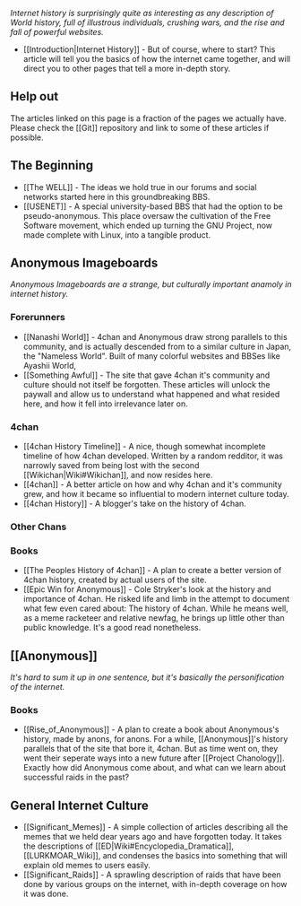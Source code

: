 *Internet history is surprisingly quite as interesting as any description of World history, full of illustrous individuals, crushing wars, and the rise and fall of powerful websites.*

* [[Introduction|Internet History]] - But of course, where to start? This article will tell you the basics of how the internet came together, and will direct you to other pages that tell a more in-depth story.

## Help out

The articles linked on this page is a fraction of the pages we actually have. Please check the [[Git]] repository and link to some of these articles if possible.

## The Beginning

* [[The WELL]] - The ideas we hold true in our forums and social networks started here in this groundbreaking BBS.
* [[USENET]] - A special university-based BBS that had the option to be pseudo-anonymous. This place oversaw the cultivation of the Free Software movement, which ended up turning the GNU Project, now made complete with Linux, into a tangible product.

## Anonymous Imageboards

*Anonymous Imageboards are a strange, but culturally important anamoly in internet history.*

### Forerunners

* [[Nanashi World]] - 4chan and Anonymous draw strong parallels to this community, and is actually descended from to a similar culture in Japan, the "Nameless World". Built of many colorful websites and BBSes like Ayashii World,
* [[Something Awful]] - The site that gave 4chan it's community and culture should not itself be forgotten. These articles will unlock the paywall and allow us to understand what happened and what resided here, and how it fell into irrelevance later on. 

### 4chan

* [[4chan History Timeline]] - A nice, though somewhat incomplete timeline of how 4chan developed. Written by a random redditor, it was narrowly saved from being lost with the second [[Wikichan|Wiki#Wikichan]], and now resides here.
* [[4chan]] - A better article on how and why 4chan and it's community grew, and how it became so influential to modern internet culture today.
* [[4chan History]] - A blogger's take on the history of 4chan.

### Other Chans

### Books

* [[The Peoples History of 4chan]] - A plan to create a better version of 4chan history, created by actual users of the site.
* [[Epic Win for Anonymous]] - Cole Stryker's look at the history and importance of 4chan. He risked life and limb in the attempt to document what few even cared about: The history of 4chan. While he means well, as a meme racketeer and relative newfag, he brings up little other than public knowledge. It's a good read nonetheless.

## [[Anonymous]]

*It's hard to sum it up in one sentence, but it's basically the personification of the internet.*

### Books

* [[Rise_of_Anonymous]] - A plan to create a book about Anonymous's history, made by anons, for anons. For a while, [[Anonymous]]'s history parallels that of the site that bore it, 4chan. But as time went on, they went their seperate ways into a new future after [[Project Chanology]]. Exactly how did Anonymous come about, and what can we learn about successful raids in the past? 

## General Internet Culture

* [[Significant_Memes]] - A simple collection of articles describing all the memes that we held dear years ago and have forgotten today. It takes the descriptions of [[ED|Wiki#Encyclopedia_Dramatica]], [[LURKMOAR_Wiki]], and condenses the basics into something that will explain old memes to users easily. 
* [[Significant_Raids]] - A sprawling description of raids that have been done by various groups on the internet, with in-depth coverage on how it was done.